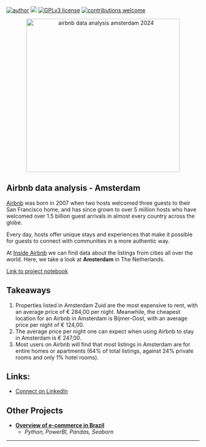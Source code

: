 [![author](https://img.shields.io/badge/author-pedrohfm-red.svg)](https://www.linkedin.com/in/rafael-n-duarte/) [![](https://img.shields.io/badge/python-3.7+-blue.svg)](https://www.python.org/downloads/release/python-365/) [![GPLv3 license](https://img.shields.io/badge/License-GPLv3-blue.svg)](http://perso.crans.org/besson/LICENSE.html) [![contributions welcome](https://img.shields.io/badge/contributions-welcome-brightgreen.svg?style=flat)](https://github.com/rafaelnduarte/portfolio/issues)

<p align="center">
  <img src="https://images.unsplash.com/photo-1605101100278-5d1deb2b6498?q=80&w=2670&auto=format&fit=crop&ixlib=rb-4.0.3&ixid=M3wxMjA3fDB8MHxwaG90by1wYWdlfHx8fGVufDB8fHx8fA%3D%3D" alt="airbnb data analysis amsterdam 2024"height=400px >
</p>

## Airbnb data analysis - Amsterdam

[Airbnb](https://www.airbnb.com) was born in 2007 when two hosts welcomed three guests to their San Francisco home, and has since grown to over 5 million hosts who have welcomed over 1.5 billion guest arrivals in almost every country across the globe.

Every day, hosts offer unique stays and experiences that make it possible for guests to connect with communities in a more authentic way.

At [Inside Airbnb](http://insideairbnb.com/get-the-data.html) we can find data about the listings from cities all over the world. Here, we take a look at **Amsterdam** in The Netherlands.

[Link to project notebook](https://github.com/pedrohfm/airbnb-amsterdam-dsnp/blob/main/pedrohfm-airbnb-data-analysis-2024.ipynb)

## Takeaways
1. Properties listed in Amsterdam Zuid are the most expensive to rent, with an average price of € 284,00 per night. Meanwhile, the cheapest location for an Airbnb in Amsterdam is Bijmer-Oost, with an average price per night of € 124,00.
2. The average price per night one can expect when using Airbnb to stay in Amsterdam is € 247,00. 
3. Most users on Airbnb will find that most listings in Amsterdam are for entire homes or apartments (64% of total listings, against 24% private rooms and only 1% hotel rooms).

## Links:
* [Connect on LinkedIn](https://www.linkedin.com/in/-phfm/)

## Other Projects

* [**Overview of e-commerce in Brazil**](https://edu.nl/b7fkf)
  * *Python, PowerBI, Pandas, Seaborn*
  
---

